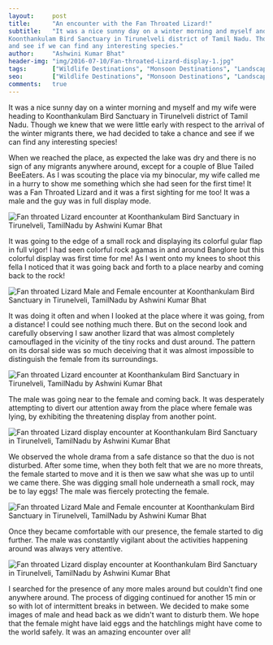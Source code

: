 ```yaml
---
layout:     post
title:      "An encounter with the Fan Throated Lizard!"
subtitle:   "It was a nice sunny day on a winter morning and myself and my wife were heading to
Koonthankulam Bird Sanctuary in Tirunelveli district of Tamil Nadu. Though we knew that we were little early with respect to the arrival of the winter migrants there, we had decided to take a chance
and see if we can find any interesting species."
author:     "Ashwini Kumar Bhat"
header-img: "img/2016-07-10/Fan-throated-Lizard-display-1.jpg"
tags:       ["Wildlife Destinations", "Monsoon Destinations", "Landscape Destinations", "Macro Life"]
seo: 		["Wildlife Destinations", "Monsoon Destinations", "Landscape Destinations", "Macro Life"]
comments:   true
---
```



<p>
It was a nice sunny day on a winter morning and myself and my wife were heading to Koonthankulam Bird Sanctuary in Tirunelveli district of Tamil Nadu. Though we knew that we were little early with respect to the arrival of the winter migrants there, we had decided to take a chance and see if we can find any interesting species!
</p>

<p>
When we reached the place, as expected the lake was dry and there is no sign of any migrants anywhere around, except for a couple of Blue Tailed BeeEaters. As I was scouting the place via my binocular, my wife called me in a hurry to show me something which she had seen for the first time! It was a Fan Throated Lizard and it was a first sighting for me too! It was a male and the guy was in full display mode.
</p>

<img src="{{ site.baseurl }}/img/2016-07-10/Fan-throated-Lizard.jpg" alt="Fan throated Lizard encounter at Koonthankulam Bird Sanctuary in Tirunelveli, TamilNadu by Ashwini Kumar Bhat">

<p>
It was going to the edge of a small rock and displaying its colorful gular flap in full vigor! I had seen colorful rock agamas in and around Banglore but this colorful display was first time for me! As I went onto my knees to shoot this fella I noticed that it was going back and forth to a place nearby and coming back to the rock!
</p>

<img src="{{ site.baseurl }}/img/2016-07-10/Fan-throated-Lizard-male-female.jpg" alt="Fan throated Lizard Male and Female encounter at Koonthankulam Bird Sanctuary in Tirunelveli, TamilNadu by Ashwini Kumar Bhat">

<p>
It was doing it often and when I looked at the place where it was going, from a distance! I could see nothing much there. But on the second look and carefully observing I saw another lizard that was almost completely camouflaged in the vicinity of the tiny rocks and dust around. The pattern on its dorsal side was so much deceiving that it was almost impossible to distinguish the female from its surroundings.
</p>

<img src="{{ site.baseurl }}/img/2016-07-10/Fan-throated-Lizard-3.jpg" alt="Fan throated Lizard encounter at Koonthankulam Bird Sanctuary in Tirunelveli, TamilNadu by Ashwini Kumar Bhat">

<p>
The male was going near to the female and coming back. It was desperately attempting to divert our attention away from the place where female was lying, by exhibiting the threatening display from another point.
</p>

<img src="{{ site.baseurl }}/img/2016-07-10/Fan-throated-Lizard-display-1.jpg" alt="Fan throated Lizard display encounter at Koonthankulam Bird Sanctuary in Tirunelveli, TamilNadu by Ashwini Kumar Bhat">

<p>
We observed the whole drama from a safe distance so that the duo is not disturbed. After some time, when they both felt that we are no more threats, the female started to move and it is then we saw what she was up to until we came there. She was digging small hole underneath a small rock, may be to lay eggs! The male was fiercely protecting the female.
</p>

<img src="{{ site.baseurl }}/img/2016-07-10/Fan-throated-Lizard-1.jpg" alt="Fan throated Lizard Male and Female encounter at Koonthankulam Bird Sanctuary in Tirunelveli, TamilNadu by Ashwini Kumar Bhat">

<p>
Once they became comfortable with our presence, the female started to dig further. The male was constantly vigilant about the activities happening around was always very attentive.
</p>

<img src="{{ site.baseurl }}/img/2016-07-10/Fan-throated-Lizard-display.jpg" alt="Fan throated Lizard display encounter at Koonthankulam Bird Sanctuary in Tirunelveli, TamilNadu by Ashwini Kumar Bhat">

<p>
I searched for the presence of any more males around but couldn't find one anywhere around. The process of digging continued for another 15 min or so with lot of intermittent breaks in between. We decided to make some images of male and head back as we didn't want to disturb them. We hope that the female might have laid eggs and the hatchlings might have come to the world safely. It was an amazing encounter over all!
</p>

